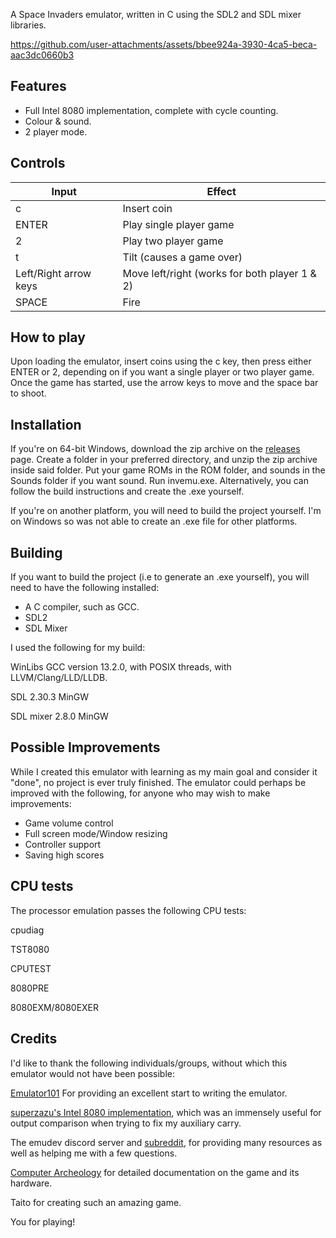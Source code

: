 A Space Invaders emulator, written in C using the SDL2 and SDL mixer libraries.

https://github.com/user-attachments/assets/bbee924a-3930-4ca5-beca-aac3dc0660b3
	
## Features
- Full Intel 8080 implementation, complete with cycle counting.
- Colour & sound.
- 2 player mode.
	
## Controls
| Input                 | Effect                                        |
| --------------------- | --------------------------------------------- |
| c                     | Insert coin                                   |
| ENTER                 | Play single player game                       |
| 2                     | Play two player game                          |
| t                     | Tilt (causes a game over)                     |
| Left/Right arrow keys | Move left/right (works for both player 1 & 2) |
| SPACE                 | Fire                                          |

## How to play
Upon loading the emulator, insert coins using the c key, then press either ENTER or 2, depending on if you want a single player or two player game. Once the game has started, use the arrow keys to move and the space bar to shoot.

## Installation
If you're on 64-bit Windows, download the zip archive on the [releases](https://github.com/Shinobue/invemu/releases/tag/v1.0.0) page. Create a folder in your preferred directory, and unzip the zip archive inside said folder. Put your game ROMs in the ROM folder, and sounds in the Sounds folder if you want sound. Run invemu.exe.
Alternatively, you can follow the build instructions and create the .exe yourself.

If you're on another platform, you will need to build the project yourself. I'm on Windows so was not able to create an .exe file for other platforms.

## Building
If you want to build the project (i.e to generate an .exe yourself), you will need to have the following installed:
- A C compiler, such as GCC.
- SDL2
- SDL Mixer

I used the following for my build:

WinLibs GCC version 13.2.0, with POSIX threads, with LLVM/Clang/LLD/LLDB.

SDL 2.30.3 MinGW

SDL mixer 2.8.0 MinGW

## Possible Improvements
While I created this emulator with learning as my main goal and consider it "done", no project is ever truly finished. The emulator could perhaps be improved with the following, for anyone who may wish to make improvements:

- Game volume control
- Full screen mode/Window resizing
- Controller support
- Saving high scores

## CPU tests
The processor emulation passes the following CPU tests:

cpudiag

TST8080

CPUTEST

8080PRE

8080EXM/8080EXER

## Credits
I'd like to thank the following individuals/groups, without which this emulator would not have been possible:

[Emulator101](http://www.emulator101.com/) For providing an excellent start to writing the emulator.

[superzazu's Intel 8080 implementation](https://github.com/superzazu/8080), which was an immensely useful for output comparison when trying to fix my auxiliary carry.

The emudev discord server and [subreddit](https://new.reddit.com/r/EmuDev/), for providing many resources as well as helping me with a few questions.

[Computer Archeology](https://computerarcheology.com/Arcade/SpaceInvaders/) for detailed documentation on the game and its hardware.

Taito for creating such an amazing game.

You for playing!
